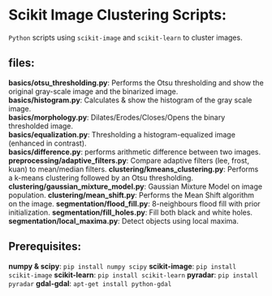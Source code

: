 # Scikit Image Clustering Scripts:
`Python` scripts using `scikit-image` and `scikit-learn` to cluster images.

## files:
**basics/otsu_thresholding.py**: Performs the Otsu thresholding and show the original gray-scale image and the binarized image.  
**basics/histogram.py**: Calculates & show the histogram of the gray scale image.  
**basics/morphology.py**: Dilates/Erodes/Closes/Opens the binary thresholded image.  
**basics/equalization.py**: Thresholding a histogram-equalized image (enhanced in contrast).  
**basics/difference.py**: performs arithmetic difference between two images.
**preprocessing/adaptive_filters.py**: Compare adaptive filters (lee, frost, kuan) to mean/median filters.
**clustering/kmeans_clustering.py**: Performs a k-means clustering followed by an Otsu thresholding.
**clustering/gaussian_mixture_model.py**: Gaussian Mixture Model on image population.
**clustering/mean_shift.py**: Performs the Mean Shift algorithm on the image.
**segmentation/flood_fill.py**: 8-neighbours flood fill with prior initialization.
**segmentation/fill_holes.py**: Fill both black and white holes.
**segmentation/local_maxima.py**: Detect objects using local maxima.

## Prerequisites:
**numpy & scipy**: `pip install numpy scipy`
**scikit-image**: `pip install scikit-image`
**scikit-learn**: `pip install scikit-learn`
**pyradar**: `pip install pyradar`
**gdal-gdal**: `apt-get install python-gdal`
